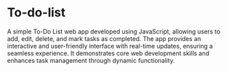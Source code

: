 # To-do-list
A simple To-Do List web app developed using JavaScript, allowing users to add, edit, delete, and mark tasks as completed. The app provides an interactive and user-friendly interface with real-time updates, ensuring a seamless experience. It demonstrates core web development skills and enhances task management through dynamic functionality.
